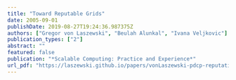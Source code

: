 ```yaml
---
title: "Toward Reputable Grids"
date: 2005-09-01
publishDate: 2019-08-27T19:24:36.987375Z
authors: ["Gregor von Laszewski", "Beulah Alunkal", "Ivana Veljkovic"]
publication_types: ["2"]
abstract: ""
featured: false
publication: "*Scalable Computing: Practice and Experience*"
url_pdf: "https://laszewski.github.io/papers/vonLaszewski-pdcp-reputation.pdf"
---
```


